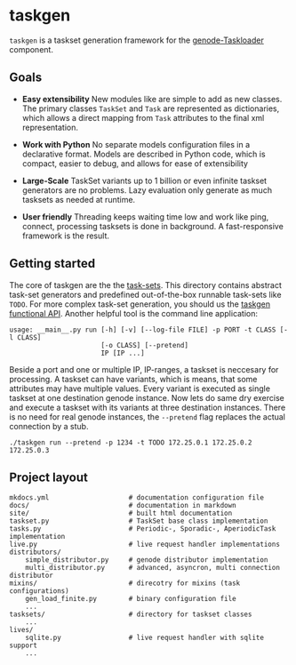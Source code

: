 # taskgen

`taskgen` is a taskset generation framework for the
[genode-Taskloader](https://github.com/argos-research/genode-Taskloader)
component.


## Goals
- **Easy extensibility** New modules like are simple to add as new classes. The
  primary classes `TaskSet` and `Task` are represented as dictionaries, which
  allows a direct mapping from `Task` attributes to the final xml
  representation.
  
  
- **Work with Python** No separate models configuration files in a declarative
  format. Models are described in Python code, which is compact, easier to
  debug, and allows for ease of extensibility
  
  
- **Large-Scale** TaskSet variants up to 1 billion or even infinite taskset
  generators are no problems. Lazy evaluation only generate as much tasksets as
  needed at runtime.
  
  
- **User friendly** Threading keeps waiting time low and work like ping,
  connect, processing tasksets is done in background. A fast-responsive
  framework is the result.

## Getting started
The core of taskgen are the the [task-sets](./tasksets/). This directory
contains abstract task-set generators and predefined out-of-the-box runnable
task-sets like `TODO`. For more complex task-set generation, you should us the
[taskgen functional API](api.md). Another helpful tool is the command
line application:

```
usage: __main__.py run [-h] [-v] [--log-file FILE] -p PORT -t CLASS [-l CLASS]
                       [-o CLASS] [--pretend]
                       IP [IP ...]
```

Beside a port and one or multiple IP, IP-ranges, a taskset is neccesary for
processing. A taskset can have variants, which is means, that some attributes
may have multiple values. Every variant is executed as single taskset at one
destination genode instance.
Now lets do same dry exercise and execute a taskset with its variants at
three destination instances. There is no need for real genode instances, the
`--pretend` flag replaces the actual connection by a stub.

```
./taskgen run --pretend -p 1234 -t TODO 172.25.0.1 172.25.0.2 172.25.0.3
```

## Project layout

    mkdocs.yml                    # documentation configuration file
    docs/                         # documentation in markdown
    site/                         # built html documentation
    taskset.py                    # TaskSet base class implementation
    tasks.py                      # Periodic-, Sporadic-, AperiodicTask implementation
    live.py                       # live request handler implementations
    distributors/
        simple_distributor.py     # genode distributor implementation
        multi_distributor.py      # advanced, asyncron, multi connection distributor
    mixins/                       # direcotry for mixins (task configurations)
        gen_load_finite.py        # binary configuration file
        ...
    tasksets/                     # directory for taskset classes
        ...
    lives/
        sqlite.py                 # live request handler with sqlite support
        ...
